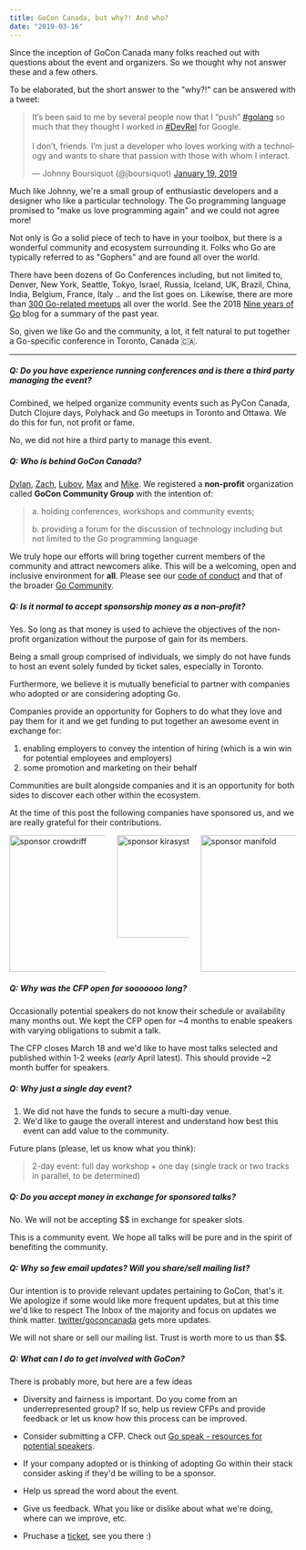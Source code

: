 ```yaml
---
title: GoCon Canada, but why?! And who?
date: "2019-03-16"
---
```


Since the inception of GoCon Canada many folks reached out with questions about the event and organizers. So we thought why not answer these and a few others.

<!--more-->

To be elaborated, but the short answer to the "why?!" can be answered with a tweet:

<blockquote class="twitter-tweet tw-align-center" data-lang="en"><p lang="en" dir="ltr">It’s been said to me by several people now that I “push” <a href="https://twitter.com/hashtag/golang?src=hash&amp;ref_src=twsrc%5Etfw">#golang</a> so much that they thought I worked in <a href="https://twitter.com/hashtag/DevRel?src=hash&amp;ref_src=twsrc%5Etfw">#DevRel</a> for Google. <br><br>I don’t, friends. I’m just a developer who loves working with a technology and wants to share that passion with those with whom I interact.</p>&mdash; Johnny Boursiquot (@jboursiquot) <a href="https://twitter.com/jboursiquot/status/1086681603319967744?ref_src=twsrc%5Etfw">January 19, 2019</a></blockquote>
<script async src="https://platform.twitter.com/widgets.js" charset="utf-8"></script>

Much like Johnny, we're a small group of enthusiastic developers and a designer who like a particular technology. The Go programming language promised to "make us love programming again" and we could not agree more!

Not only is Go a solid piece of tech to have in your toolbox, but there is a wonderful community and ecosystem surrounding it. Folks who Go are typically referred to as "Gophers" and are found all over the world.

There have been dozens of Go Conferences including, but not limited to, Denver, New York, Seattle, Tokyo, Israel, Russia, Iceland, UK, Brazil, China, India, Belgium, France, Italy .. and the list goes on. Likewise, there are more than [300 Go-related meetups](https://www.meetup.com/topics/golang/) all over the world. See the 2018 [Nine years of Go](https://blog.golang.org/9years) blog for a summary of the past year.

<div class="has-text-centered has-text-weight-bold is-size-5">
So, given we like Go and the community, a lot, it felt natural to put together a Go-specific conference in Toronto, Canada 🇨🇦.
</div>

---

##### Q:  Do you have experience running conferences and is there a third party managing the event?

Combined, we helped organize community events such as PyCon Canada, Dutch Clojure days, Polyhack and Go meetups in Toronto and Ottawa. We do this for fun, not profit or fame.

No, we did not hire a third party to manage this event.

##### Q:	Who is behind GoCon Canada?

[Dylan](https://dylanarbour.com/), [Zach](https://zachgoldstein.github.io/), [Lubov](https://www.lubovsoltan.com/), [Max](https://gonzih.me/) and [Mike](https://mfridman.com). We registered a **non-profit** organization called **GoCon Community Group** with the intention of:

> a. holding conferences, workshops and community events;
>
> b. providing a forum for the discussion of technology including but not limited to the Go programming language

We truly hope our efforts will bring together current members of the community and attract newcomers alike. This will be a welcoming, open and inclusive environment for **all**. Please see our [code of conduct](https://gocon.ca/code-of-conduct/) and that of the broader [Go Community](https://golang.org/conduct).

##### Q:	Is it normal to accept sponsorship money as a non-profit?

Yes. So long as that money is used to achieve the objectives of the non-profit organization without the purpose of gain for its members.

Being a small group comprised of individuals, we simply do not have funds to host an event solely funded by ticket sales, especially in Toronto.

Furthermore, we believe it is mutually beneficial to partner with companies who adopted or are considering adopting Go.

Companies provide an opportunity for Gophers to do what they love and pay them for it and we get funding to put together an awesome event in exchange for:

1. enabling employers to convey the intention of hiring (which is a win win for potential employees and employers)
2. some promotion and marketing on their behalf

Communities are built alongside companies and it is an opportunity for both sides to discover each other within the ecosystem.

At the time of this post the following companies have sponsored us, and we are really grateful for their contributions.

<div class="columns has-text-centered">
  <div class="column">
    <a href="https://crowdriff.com/"><img src="/img/sponsors/crowdriff-logo.png" alt="sponsor crowdriff" width="240" height="auto"></a>
  </div>
  <div class="column">
    <a href="https://kirasystems.com/"><img src="/img/sponsors/kira-logo.svg" alt="sponsor kirasystems" width="180" height="auto"></a>
  </div>
  <div class="column">
    <a href="https://www.manifold.co/gocon?utm_campaign=gocon&utm_source=gocon&utm_medium=sponsorship"><img src="/img/sponsors/manifold-logo.png" alt="sponsor manifold" width="240" height="auto"></a>
  </div>
</div>

##### Q:	Why was the CFP open for sooooooo long?

Occasionally potential speakers do not know their schedule or availability many months out. We kept the CFP open for ~4 months to enable speakers with varying obligations to submit a talk.

The CFP closes March 18 and we'd like to have most talks selected and published within 1-2 weeks (_early_ April latest). This should provide ~2 month buffer for speakers.

##### Q:	Why just a single day event?

1. We did not have the funds to secure a multi-day venue.
2. We'd like to gauge the overall interest and understand how best this event can add value to the community.

Future plans (please, let us know what you think):

> 2-day event: full day workshop + one day (single track or two tracks in parallel, to be determined)

##### Q:	Do you accept money in exchange for sponsored talks?

No. We will not be accepting $$ in exchange for speaker slots.

This is a community event. We hope all talks will be pure and in the spirit of benefiting the community.

##### Q:  Why so few email updates? Will you share/sell mailing list?

Our intention is to provide relevant updates pertaining to GoCon, that's it. We apologize if some would like more frequent updates, but at this time we'd like to respect The Inbox of the majority and focus on updates we think matter. [twitter/goconcanada](https://twitter.com/goconcanada) gets more updates.

We will not share or sell our mailing list. Trust is worth more to us than $$.

##### Q:  What can I do to get involved with GoCon?

There is probably more, but here are a few ideas

- Diversity and fairness is important. Do you come from an underrepresented group? If so, help us review CFPs and provide feedback or let us know how this process can be improved.

- Consider submitting a CFP. Check out [Go speak - resources for potential speakers](/blog/speaker-resources/).

- If your company adopted or is thinking of adopting Go within their stack consider asking if they'd be willing to be a sponsor.

- Help us spread the word about the event.

- Give us feedback. What you like or dislike about what we're doing, where can we improve, etc.

- Pruchase a [ticket](<https://www.eventbrite.ca/e/gocon-canada-2019-tickets-54500830451>), see you there :)